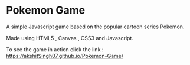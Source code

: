 # Pokemon Game

A simple Javascript game based on the popular cartoon series Pokemon.

Made using HTML5 , Canvas , CSS3 and Javascript.

To see the game in action click the link : 
https://akshitSingh07.github.io/Pokemon-Game/

